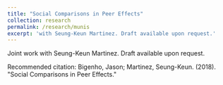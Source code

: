 ```yaml
---
title: "Social Comparisons in Peer Effects"
collection: research
permalink: /research/munis
excerpt: 'with Seung-Keun Martinez. Draft available upon request.'
---
```

Joint work with Seung-Keun Martinez. Draft available upon request.

<!-- [Download paper here](http://jmbigenho.github.io/files/munis.pdf) -->

Recommended citation: Bigenho, Jason; Martinez,
Seung-Keun. (2018). "Social Comparisons in Peer Effects."
